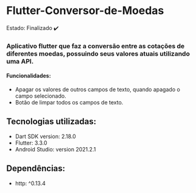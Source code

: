 # Flutter-Conversor-de-Moedas

Estado: Finalizado ✔️

### Aplicativo flutter que faz a conversão entre as cotações de diferentes moedas, possuindo seus valores atuais utilizando uma API.

#### Funcionalidades: 
+ Apagar os valores de outros campos de texto, quando apagado o campo selecionado.
+ Botão de limpar todos os campos de texto.
  
## Tecnologias utilizadas:
+ Dart SDK version: 2.18.0
+ Flutter: 3.3.0
+ Android Studio: version 2021.2.1

## Dependências: 
+ http: ^0.13.4
